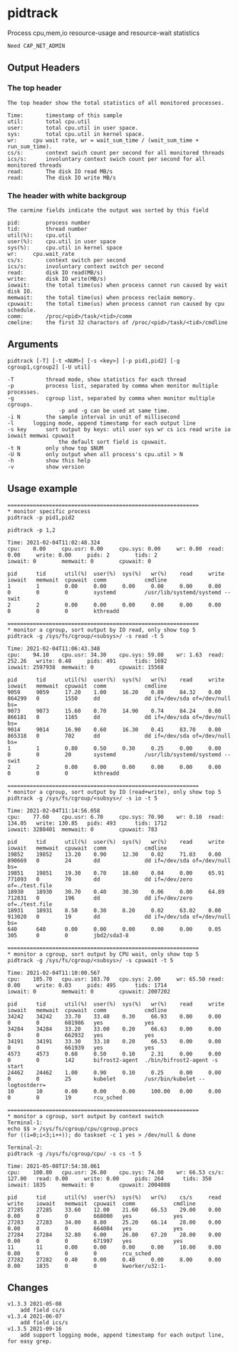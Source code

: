 # pidtrack

Process cpu,mem,io resource-usage and resource-wait statistics

	Need CAP_NET_ADMIN

## Output Headers

### The top header
	The top header show the total statistics of all monitored processes.

	Time:		timestamp of this sample
	util:		total cpu.util
	user:		total cpu.util in user space.
	sys:		total cpu.util in kernel space.
	wr:		cpu wait rate, wr = wait_sum_time / (wait_sum_time + run_sum_time).
	cs/s:		context swich count per second for all monitored threads
	ics/s:		involuntary context swich count per second for all monitored threads
	read:		The disk IO read MB/s
	read:		The disk IO write MB/s

### The header with white backgroup
	The carmine fields indicate the output was sorted by this field

	pid:		process number
	tid:		thread number
	util(%):	cpu.util
	user(%):	cpu.util in user space
	sys(%):		cpu.util in kernel space
	wr:		cpu.wait_rate
	cs/s:		context switch per second
	ics/s:		involuntary context switch per second
	read:		disk IO read(MB/s)
	write:		disk IO write(MB/s)
	iowait:		the total time(us) when process cannot run caused by wait disk IO.
	memwait:	the total time(us) when process reclaim memory.
	cpuwait:	the total time(us) when process cannot run caused by cpu schedule.
	comm:		/proc/<pid>/task/<tid>/comm
	cmeline:	the first 32 charactors of /proc/<pid>/task/<tid>/cmdline

## Arguments
	pidtrack [-T] [-t <NUM>] [-s <key>] [-p pid1,pid2] [-g cgroup1,cgroup2] [-U util]

	-T			thread mode, show statistics for each thread
	-p			process list, separated by comma when monitor multiple processes.
	-g			cgroup list, separated by comma when monitor multiple cgroups.
					-p and -g can be used at same time.
	-i N		the sample interval in unit of millisecond
	-l		logging mode, append timestamp for each output line
	-s key		sort output by keys: util user sys wr cs ics read write io iowait memwai cpuwait
					the default sort field is cpuwait.
	-t N		only show top $NUM
	-U N		only output when all process's cpu.util > N
	-h			show this help
	-v			show version

## Usage example

	============================================================
	* monitor specific process
	pidtrack -p pid1,pid2

	pidtrack -p 1,2

	Time: 2021-02-04T11:02:48.324
	cpu:    0.00     cpu.usr: 0.00     cpu.sys: 0.00     wr: 0.00  read: 0.00     write: 0.00     pids: 2        tids: 2
	iowait: 0        memwait: 0        cpuwait: 0

	pid      tid      util(%)  user(%)  sys(%)   wr(%)    read     write    iowait   memwait  cpuwait  comm            cmdline
	1        1        0.00     0.00     0.00     0.00     0.00     0.00     0        0        0        systemd         /usr/lib/systemd/systemd --swit
	2        2        0.00     0.00     0.00     0.00     0.00     0.00     0        0        0        kthreadd

	============================================================
	* monitor a cgroup, sort output by IO read, only show top 5
	pidtrack -g /sys/fs/cgroup/<subsys>/ -s read -t 5

	Time: 2021-02-04T11:06:43.348
	cpu:    94.10    cpu.usr: 34.30    cpu.sys: 59.80    wr: 1.63  read: 252.26   write: 0.48     pids: 491      tids: 1692
	iowait: 2597938  memwait: 0        cpuwait: 15568

	pid      tid      util(%)  user(%)  sys(%)   wr(%)    read     write    iowait   memwait  cpuwait  comm            cmdline
	9059     9059     17.20    1.00     16.20    0.89     84.32    0.00     864299   0        1550     dd              dd if=/dev/sda of=/dev/null bs=
	9073     9073     15.60    0.70     14.90    0.74     84.24    0.00     866181   0        1165     dd              dd if=/dev/sda of=/dev/null bs=
	9014     9014     16.90    0.60     16.30    0.41     83.70    0.00     865318   0        702      dd              dd if=/dev/sda of=/dev/null bs=
	1        1        0.80     0.50     0.30     0.25     0.00     0.00     0        0        20       systemd         /usr/lib/systemd/systemd --swit
	2        2        0.00     0.00     0.00     0.00     0.00     0.00     0        0        0        kthreadd

	============================================================
	* monitor a cgroup, sort output by IO (read+write), only show top 5
	pidtrack -g /sys/fs/cgroup/<subsys>/ -s io -t 5

	Time: 2021-02-04T11:14:56.058
	cpu:    77.60    cpu.usr: 6.70     cpu.sys: 70.90    wr: 0.10  read: 134.05   write: 130.85   pids: 493      tids: 1712
	iowait: 3288401  memwait: 0        cpuwait: 783

	pid      tid      util(%)  user(%)  sys(%)   wr(%)    read     write    iowait   memwait  cpuwait  comm            cmdline
	19852    19852    13.20    0.90     12.30    0.02     71.03    0.00     890669   0        24       dd              dd if=/dev/sda of=/dev/null bs=
	19851    19851    19.30    0.70     18.60    0.04     0.00     65.91    771093   0        70       dd              dd if=/dev/zero of=./test.file
	18930    18930    30.70    0.40     30.30    0.06     0.00     64.89    712831   0        196      dd              dd if=/dev/zero of=./test.file
	18931    18931    8.50     0.30     8.20     0.02     63.02    0.00     913020   0        19       dd              dd if=/dev/sda of=/dev/null bs=
	640      640      0.00     0.00     0.00     0.00     0.00     0.05     305      0        0        jbd2/sda3-8

	============================================================
	* monitor a cgroup, sort output by CPU wait, only show top 5
	pidtrack -g /sys/fs/cgroup/<subsys>/ -s cpuwait -t 5

	Time: 2021-02-04T11:10:00.567
	cpu:    105.70   cpu.usr: 103.70   cpu.sys: 2.00     wr: 65.50 read: 0.00     write: 0.03     pids: 495      tids: 1714
	iowait: 0        memwait: 0        cpuwait: 2007202

	pid      tid      util(%)  user(%)  sys(%)   wr(%)    read     write    iowait   memwait  cpuwait  comm            cmdline
	34242    34242    33.70    33.40    0.30     66.93    0.00     0.00     0        0        681986   yes             yes
	34284    34284    33.20    33.00    0.20     66.63    0.00     0.00     0        0        662932   yes             yes
	34191    34191    33.30    33.10    0.20     66.53    0.00     0.00     0        0        661939   yes             yes
	4573     4573     0.60     0.50     0.10     2.31     0.00     0.00     0        0        142      bifrost2-agent  ./bin/bifrost2-agent -s start
	24462    24462    1.00     0.90     0.10     0.25     0.00     0.00     0        0        25       kubelet         /usr/bin/kubelet --logtostderr=
	10       10       0.00     0.00     0.00     100.00   0.00     0.00     0        0        19       rcu_sched

	============================================================
	* monitor a cgroup, sort output by context switch
	Terminal-1:
	echo $$ > /sys/fs/cgroup/cpu/cgroup.procs
	for ((i=0;i<3;i++)); do taskset -c 1 yes > /dev/null & done

	Terminal-2:
	pidtrack -g /sys/fs/cgroup/cpu/ -s cs -t 5

	Time: 2021-05-08T17:54:38.061
	cpu:    100.80   cpu.usr: 26.80    cpu.sys: 74.00    wr: 66.53 cs/s: 127.00   read: 0.00     write: 0.00     pids: 264      tids: 350
	iowait: 1835     memwait: 0        cpuwait: 2004088

	pid      tid      util(%)  user(%)  sys(%)   wr(%)    cs/s     read     write    iowait   memwait  cpuwait  comm            cmdline
	27285    27285    33.60    12.00    21.60    66.53    29.00    0.00     0.00     0        0        668000   yes             yes
	27283    27283    34.00    8.80     25.20    66.14    28.00    0.00     0.00     0        0        664004   yes             yes
	27284    27284    32.80    6.00     26.80    67.20    28.00    0.00     0.00     0        0        671997   yes             yes
	11       11       0.00     0.00     0.00     0.00     10.00    0.00     0.00     0        0        0        rcu_sched
	27282    27282    0.40     0.00     0.40     0.00     8.00     0.00     0.00     1835     0        0        kworker/u32:1-

## Changes
	v1.3.3 2021-05-08
		add field cs/s
	v1.3.4 2021-06-07
		add field ics/s
	v1.3.5 2021-09-16
		add support logging mode, append timestamp for each output line, for easy grep.
